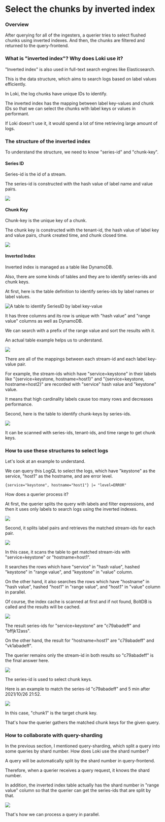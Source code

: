 # Select the chunks by inverted index

### Overview

After querying for all of the ingesters, a querier tries to select flushed chunks using inverted indexes. And then, the chunks are filtered and returned to the query-frontend.

### What is "inverted index"?  Why does Loki use it?

"Inverted index" is also used in full-text search engines like Elasticsearch.

This is the data structure, which aims to search logs based on label values efficiently.

In Loki, the log chunks have unique IDs to identify.

The inverted index has the mapping between label key-values and chunk IDs so that we can select the chunks with label keys or values in performant.&#x20;

If Loki doesn't use it, it would spend a lot of time retrieving large amount of logs.

### The structure of the inverted index

To understand the structure, we need to know "series-id" and "chunk-key".

#### Series ID

Series-id is the id of a stream.

The series-id is constructed with the hash value of label name and value pairs.

![](../.gitbook/assets/query-process-series-id.png)

#### Chunk Key

Chunk-key is the unique key of a chunk.

The chunk key is constructed with the tenant-id, the hash value of label key and value pairs, chunk created time, and chunk closed time.

![](../.gitbook/assets/query-process-chunk-key.png)

#### Inverted Index

Inverted index is managed as a table like DynamoDB.&#x20;

Also, there are some kinds of tables and they are to identify series-ids and chunk keys.

At first, here is the table definition to identify series-ids by label names or label values.

![A table to identify SeriesID by label key-value](<../.gitbook/assets/query-process-inverted-index-def-series-id.png>)

It has three columns and its row is unique with "hash value" and "range value" columns as well as DynamoDB.

We can search with a prefix of the range value and sort the results with it.

An actual table example helps us to understand.

![](../.gitbook/assets/query-process-inverted-index-example.png)

There are all of the mappings between each stream-id and each label key-value pair.

For example, the stream-ids which have "service=keystone" in their labels like "{service=keystone, hostname=host1}" and "{service=keystone, hostname=host2}" are recorded with "service" hash value and "keystone" value.

It means that high cardinality labels cause too many rows and decreases performance.

Second, here is the table to identify chunk-keys by series-ids.

![](<../.gitbook/assets/query-process-inverted-index-get-chunk-keys.png>)

It can be scanned with series-ids, tenant-ids, and time range to get chunk keys.

### How to use these structures to select logs

Let's look at an example to understand.

We can query this LogQL to select the logs, which have "keystone" as the service, "host1" as the hostname, and are error level.

```
{service="keystone", hostname="host1"} |= "level=ERROR"
```

How does a querier process it?

At first, the querier splits the query with labels and filter expressions, and then it uses only labels to search logs using the inverted indexes.

![](<../.gitbook/assets/query-process-logql.png>)

Second, it splits label pairs and retrieves the matched stream-ids for each pair.

![](<../.gitbook/assets/query-process-split-label-pair.png>)

In this case, it scans the table to get matched stream-ids with "service=keystone" or "hostname=host1".

It searches the rows which have "service" in "hash value", hashed "keystone" in "range value", and "keystone" in "value" column.

On the other hand, it also searches the rows which have "hostname" in "hash value", hashed "host1" in "range value", and "host1" in "value" column in parallel.

Of course, the index cache is scanned at first and if not found, BoltDB is called and the results will be cached.

![](<../.gitbook/assets/query-process-inverted-index-table-match-series-ids.png>)

The result series-ids for "service=keystone" are "c79abadeff" and "bffjk12ass".

On the other hand, the result for "hostname=host1" are "c79abadeff" and "vk1abadeff".

The querier remains only the stream-id in both results so "c79abadeff" is the final answer here.

![](<../.gitbook/assets/query-process-inverted-index-get-series-ids.png>)

The series-id is used to select chunk keys.

Here is an example to match the series-id "c79abadeff" and 5 min after 2021/10/26 21:52.

![](<../.gitbook/assets/query-process-inverted-index-match-chunk-key.png>)

In this case, "chunk1" is the target chunk key.

That's how the querier gathers the matched chunk keys for the given query.

### How to collaborate with query-sharding

In the previous section, I mentioned query-sharding, which split a query into some queries by shard number. How does Loki use the shard number?

A query will be automatically split by the shard number in query-frontend.

Therefore, when a querier receives a query request, it knows the shard number.

In addition, the inverted index table actually has the shard number in "range value" column so that the querier can get the series-ids that are split by that.

![](<../.gitbook/assets/query-process-inverted-index-integrate-sharding.png>)

That's how we can process a query in parallel.
